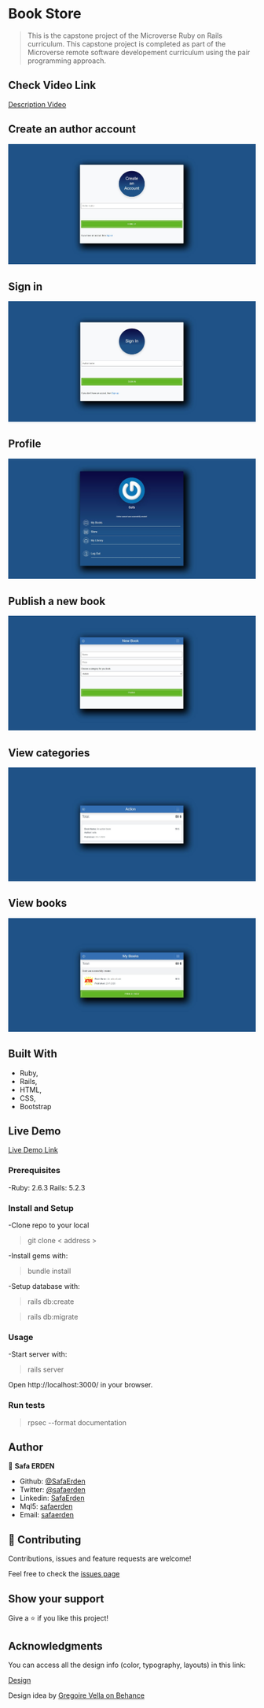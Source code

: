# Book Store

> This is the capstone project of the Microverse Ruby on Rails curriculum. This capstone project is completed as part of the Microverse remote software developement curriculum using the pair programming approach.

## Check Video Link

[Description Video](https://www.loom.com/share/ef3f7a167bf443b396eba32408f12a3b)

## Create an author account

![screenshot](./app/assets/images/img/signup.JPG)

## Sign in

![screenshot](./app/assets/images/img/signin.JPG)

## Profile

![screenshot](./app/assets/images/img/profile.JPG)

## Publish a new book

![screenshot](./app/assets/images/img/newbook.JPG)

## View categories

![screenshot](./app/assets/images/img/category.JPG)

## View books

![screenshot](./app/assets/images/img/mybooks.JPG)

## Built With

- Ruby,
- Rails,
- HTML,
- CSS,
- Bootstrap

## Live Demo

[Live Demo Link](https://salty-wildwood-28317.herokuapp.com/)

### Prerequisites

-Ruby: 2.6.3 Rails: 5.2.3

### Install and Setup

-Clone repo to your local
> git clone < address >

-Install gems with:
> bundle install

-Setup database with:
> rails db:create

> rails db:migrate

### Usage

-Start server with:
> rails server

Open http://localhost:3000/ in your browser.

### Run tests
> rpsec --format documentation

## Author

👤 **Safa ERDEN**

- Github: [@SafaErden](https://github.com/SafaErden)
- Twitter: [@safaerden](https://twitter.com/safaerden)
- Linkedin: [SafaErden](https://www.linkedin.com/in/safaerden/)
- Mql5: [safaerden](https://www.mql5.com/en/users/safaerden)
- Email: [safaerden](mailto:safaerden@gmail.com)

## 🤝 Contributing

Contributions, issues and feature requests are welcome!

Feel free to check the [issues page](https://github.com/SafaErden/Book-Store/issues)

## Show your support

Give a ⭐️ if you like this project!

## Acknowledgments

You can access all the design info (color, typography, layouts) in this link:

[Design](https://www.behance.net/gallery/19759151/Snapscan-iOs-design-and-branding?tracking_source=)

Design idea by [Gregoire Vella on Behance](https://www.behance.net/gregoirevella)

